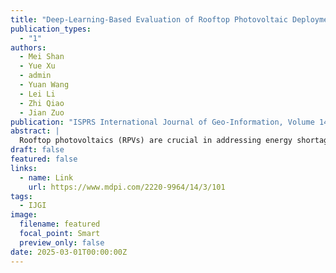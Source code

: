 ```yaml
---
title: "Deep-Learning-Based Evaluation of Rooftop Photovoltaic Deployment in Tianjin, China"
publication_types:
  - "1"
authors:
  - Mei Shan
  - Yue Xu
  - admin
  - Yuan Wang
  - Lei Li
  - Zhi Qiao
  - Jian Zuo
publication: "ISPRS International Journal of Geo-Information, Volume 14, 2025 (IJGI 2025)"
abstract: |
  Rooftop photovoltaics (RPVs) are crucial in addressing energy shortages and environmental concerns caused by fossil fuel combustion. To promote the optimal deployment of RPVs in Tianjin, a region with abundant solar resources and dense buildings, this study proposes a framework that integrates building vector data with a deep learning model to extract currently installed RPVs from remote sensing images, and further estimate the development potential of RPVs. A total of 86,363 RPV polygons were extracted, covering an area of 10.34 km². More than 70% of these RPVs are concentrated on large and low-rise buildings, and a similar proportion is found in industrial buildings, as these buildings offer favorable installation conditions. Combining solar radiation and construction land development planning, we further determined the potential deployment zone of RPVs covering about 13% of Tianjin’s land area, which represents 31.31 TWh per year of power generation potential. In the future, it is recommended to prioritize RPV installation on large and low-rise buildings or industrial buildings in the potential deployment zone, which could provide higher power generation and contribute significantly to environmental emission reduction goals. The proposed research framework can also be applied to other cities.
draft: false
featured: false
links:
  - name: Link
    url: https://www.mdpi.com/2220-9964/14/3/101
tags:
  - IJGI
image:
  filename: featured
  focal_point: Smart
  preview_only: false
date: 2025-03-01T00:00:00Z
---
```

